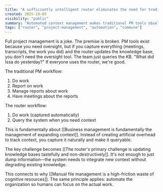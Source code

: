 ```yaml
---
title: "A sufficiently intelligent router eliminates the need for traditional project management"
created: 2025-10-09
visibility: "public"
summary: "Automated context management makes traditional PM tools obsolete by capturing and routing all work naturally"
tags: ["router", "project-management", "automation", "commune"]
---
```


Full project management is a joke. The premise is broken. PM tools exist because you need oversight, but if you capture everything (meetings, transcripts, the work you did) and the router updates the knowledge base, you don't need the oversight tool. The team just queries the KB. "What did Issa do yesterday?" If everyone uses the router, we're good.

The traditional PM workflow:
1. Do work
2. Report on work
3. Manage reports about work
4. Have meetings about the reports

The router workflow:
1. Do work (captured automatically)
2. Query the system when you need context

This is fundamentally about [[Business management is fundamentally the management of expanding context]]. Instead of creating artificial overhead to track context, you capture it naturally and make it queryable.

The key challenge becomes [[The router's primary challenge is updating knowledge bases tastefully and non-destructively]]. It's not enough to just dump information—the system needs to integrate new context without degrading existing knowledge.

This connects to why [[Manual file management is a high-friction waste of cognitive resources]]. The same principle applies: automate the organization so humans can focus on the actual work.
